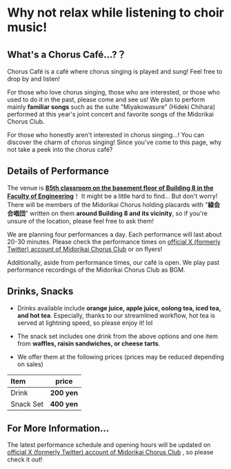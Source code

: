 # Why not relax while listening to choir music!

## What's a Chorus Café...?？

Chorus Café is a café where chorus singing is played and sung! Feel free to drop by and listen!

For those who love chorus singing, those who are interested, or those who used to do it in the past, please come and see us! We plan to perform mainly **familiar songs** such as the suite "Miyakowasure" (Hideki Chihara) performed at this year's joint concert and favorite songs of the Midorikai Chorus Club.

For those who honestly aren't interested in chorus singing...! You can discover the charm of chorus singing! Since you've come to this page, why not take a peek into the chorus café?

## Details of Performance

The venue is [**85th classroom on the basement floor of Building 8 in the Faculty of Engineering**](https://maps.app.goo.gl/NNXFeDxMZTxosoXk8)！
It might be a little hard to find...
But don't worry! There will be members of the Midorikai Chorus holding placards with "**緑会合唱団**" written on them **around Building 8 and its vicinity**, so if you're unsure of the location, please feel free to ask them!

We are planning four performances a day. Each performance will last about 20-30 minutes.
Please check the performance times on [official X (formerly Twitter) account of Midorikai Chorus Club](https://twitter.com/MidorikaiChorus) or on flyers!

Additionally, aside from performance times, our café is open. We play past performance recordings of the Midorikai Chorus Club as BGM.

## Drinks, Snacks

- Drinks available include **orange juice, apple juice, oolong tea, iced tea, and hot tea**. Especially, thanks to our streamlined workflow, hot tea is served at lightning speed, so please enjoy it! lol

- The snack set includes one drink from the above options and one item from **waffles, raisin sandwiches, or cheese tarts**.

- We offer them at the following prices (prices may be reduced depending on sales)


| Item         | price  |
| :------------ | ----- |
| Drink | **200 yen** |
| Snack Set | **400 yen** |


## For More Information...

The latest performance schedule and opening hours will be updated on [official X (formerly Twitter) account of Midorikai Chorus Club](https://twitter.com/MidorikaiChorus) , so please check it out!
